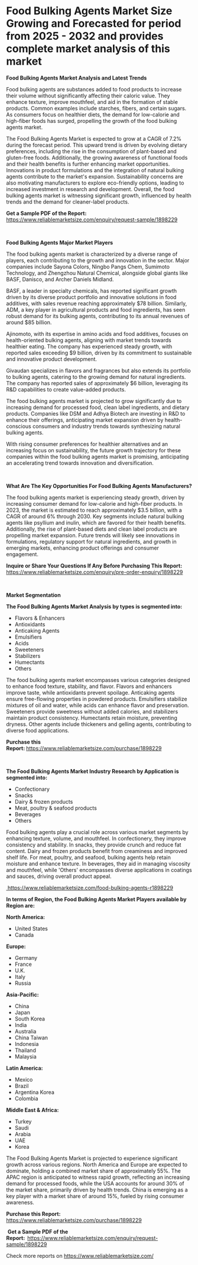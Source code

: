 <p><h1>Food Bulking Agents Market Size Growing and Forecasted for period from 2025 - 2032 and provides complete market analysis of this market</h1></p><p><strong>Food Bulking Agents Market Analysis and Latest Trends</strong></p>
<p><p>Food bulking agents are substances added to food products to increase their volume without significantly affecting their caloric value. They enhance texture, improve mouthfeel, and aid in the formation of stable products. Common examples include starches, fibers, and certain sugars. As consumers focus on healthier diets, the demand for low-calorie and high-fiber foods has surged, propelling the growth of the food bulking agents market.</p><p>The Food Bulking Agents Market is expected to grow at a CAGR of 7.2% during the forecast period. This upward trend is driven by evolving dietary preferences, including the rise in the consumption of plant-based and gluten-free foods. Additionally, the growing awareness of functional foods and their health benefits is further enhancing market opportunities. Innovations in product formulations and the integration of natural bulking agents contribute to the market's expansion. Sustainability concerns are also motivating manufacturers to explore eco-friendly options, leading to increased investment in research and development. Overall, the food bulking agents market is witnessing significant growth, influenced by health trends and the demand for cleaner-label products.</p></p>
<p><strong>Get a Sample PDF of the Report:&nbsp;</strong> <a href="https://www.reliablemarketsize.com/enquiry/request-sample/1898229?utm_campaign=1939&utm_medium=2&utm_source=Github&utm_content=ia&utm_term=14022025&utm_id=food-bulking-agents">https://www.reliablemarketsize.com/enquiry/request-sample/1898229</a></p>
<p>&nbsp;</p>
<p><strong>Food Bulking Agents Major Market Players</strong></p>
<p><p>The food bulking agents market is characterized by a diverse range of players, each contributing to the growth and innovation in the sector. Major companies include Sayona Colors, Ningbo Pangs Chem, Sumimoto Technology, and Zhengzhou Natural Chemical, alongside global giants like BASF, Danisco, and Archer Daniels Midland.</p><p>BASF, a leader in specialty chemicals, has reported significant growth driven by its diverse product portfolio and innovative solutions in food additives, with sales revenue reaching approximately $78 billion. Similarly, ADM, a key player in agricultural products and food ingredients, has seen robust demand for its bulking agents, contributing to its annual revenues of around $85 billion. </p><p>Ajinomoto, with its expertise in amino acids and food additives, focuses on health-oriented bulking agents, aligning with market trends towards healthier eating. The company has experienced steady growth, with reported sales exceeding $9 billion, driven by its commitment to sustainable and innovative product development.</p><p>Givaudan specializes in flavors and fragrances but also extends its portfolio to bulking agents, catering to the growing demand for natural ingredients. The company has reported sales of approximately $6 billion, leveraging its R&D capabilities to create value-added products.</p><p>The food bulking agents market is projected to grow significantly due to increasing demand for processed food, clean label ingredients, and dietary products. Companies like DSM and Adhya Biotech are investing in R&D to enhance their offerings, anticipating market expansion driven by health-conscious consumers and industry trends towards synthesizing natural bulking agents.</p><p>With rising consumer preferences for healthier alternatives and an increasing focus on sustainability, the future growth trajectory for these companies within the food bulking agents market is promising, anticipating an accelerating trend towards innovation and diversification.</p></p>
<p>&nbsp;</p>
<p><strong>What Are The Key Opportunities For Food Bulking Agents Manufacturers?</strong></p>
<p><p>The food bulking agents market is experiencing steady growth, driven by increasing consumer demand for low-calorie and high-fiber products. In 2023, the market is estimated to reach approximately $3.5 billion, with a CAGR of around 6% through 2030. Key segments include natural bulking agents like psyllium and inulin, which are favored for their health benefits. Additionally, the rise of plant-based diets and clean label products are propelling market expansion. Future trends will likely see innovations in formulations, regulatory support for natural ingredients, and growth in emerging markets, enhancing product offerings and consumer engagement.</p></p>
<p><strong>Inquire or Share Your Questions If Any Before Purchasing This Report:</strong> <a href="https://www.reliablemarketsize.com/enquiry/pre-order-enquiry/1898229?utm_campaign=1939&utm_medium=2&utm_source=Github&utm_content=ia&utm_term=14022025&utm_id=food-bulking-agents">https://www.reliablemarketsize.com/enquiry/pre-order-enquiry/1898229</a></p>
<p>&nbsp;</p>
<p><strong>Market Segmentation</strong></p>
<p><strong>The Food Bulking Agents Market Analysis by types is segmented into:</strong></p>
<p><ul><li>Flavors & Enhancers</li><li>Antioxidants</li><li>Anticaking Agents</li><li>Emulsifiers</li><li>Acids</li><li>Sweeteners</li><li>Stabilizers</li><li>Humectants</li><li>Others</li></ul></p>
<p><p>The food bulking agents market encompasses various categories designed to enhance food texture, stability, and flavor. Flavors and enhancers improve taste, while antioxidants prevent spoilage. Anticaking agents ensure free-flowing properties in powdered products. Emulsifiers stabilize mixtures of oil and water, while acids can enhance flavor and preservation. Sweeteners provide sweetness without added calories, and stabilizers maintain product consistency. Humectants retain moisture, preventing dryness. Other agents include thickeners and gelling agents, contributing to diverse food applications.</p></p>
<p><strong>Purchase this Report:&nbsp;</strong><a href="https://www.reliablemarketsize.com/purchase/1898229?utm_campaign=1939&utm_medium=2&utm_source=Github&utm_content=ia&utm_term=14022025&utm_id=food-bulking-agents">https://www.reliablemarketsize.com/purchase/1898229</a></p>
<p>&nbsp;</p>
<p><strong>The Food Bulking Agents Market Industry Research by Application is segmented into:</strong></p>
<p><ul><li>Confectionary</li><li>Snacks</li><li>Dairy & frozen products</li><li>Meat, poultry & seafood products</li><li>Beverages</li><li>Others</li></ul></p>
<p><p>Food bulking agents play a crucial role across various market segments by enhancing texture, volume, and mouthfeel. In confectionery, they improve consistency and stability. In snacks, they provide crunch and reduce fat content. Dairy and frozen products benefit from creaminess and improved shelf life. For meat, poultry, and seafood, bulking agents help retain moisture and enhance texture. In beverages, they aid in managing viscosity and mouthfeel, while 'Others' encompasses diverse applications in coatings and sauces, driving overall product appeal.</p></p>
<p><a href="https://www.reliablemarketsize.com/food-bulking-agents-r1898229?utm_campaign=1939&utm_medium=2&utm_source=Github&utm_content=ia&utm_term=14022025&utm_id=food-bulking-agents">&nbsp;https://www.reliablemarketsize.com/food-bulking-agents-r1898229</a></p>
<p><strong>In terms of Region, the Food Bulking Agents Market Players available by Region are:</strong></p>
<p>
    <p> <strong> North America: </strong>
        <ul>
            <li>United States</li>
            <li>Canada</li>
        </ul>
        </p> 
    <p> <strong> Europe: </strong>
        <ul>
            <li>Germany</li>
            <li>France</li>
            <li>U.K.</li>
            <li>Italy</li>
            <li>Russia</li>
        </ul>
        </p> 
    <p> <strong> Asia-Pacific: </strong>
        <ul>
            <li>China</li>
            <li>Japan</li>
            <li>South Korea</li>
            <li>India</li>
            <li>Australia</li>
            <li>China Taiwan</li>
            <li>Indonesia</li>
            <li>Thailand</li>
            <li>Malaysia</li>
        </ul>
        </p> 
    <p> <strong> Latin America: </strong>
        <ul>
            <li>Mexico</li>
            <li>Brazil</li>
            <li>Argentina Korea</li>
            <li>Colombia</li>
        </ul>
        </p> 
    <p> <strong> Middle East & Africa: </strong>
        <ul>
            <li>Turkey</li>
            <li>Saudi</li>
            <li>Arabia</li>
            <li>UAE</li>
            <li>Korea</li>
        </ul>
    </p>
    </p>
<p><p>The Food Bulking Agents Market is projected to experience significant growth across various regions. North America and Europe are expected to dominate, holding a combined market share of approximately 55%. The APAC region is anticipated to witness rapid growth, reflecting an increasing demand for processed foods, while the USA accounts for around 30% of the market share, primarily driven by health trends. China is emerging as a key player with a market share of around 15%, fueled by rising consumer awareness.</p></p>
<p><strong>Purchase this Report: </strong><a href="https://www.reliablemarketsize.com/purchase/1898229?utm_campaign=1939&utm_medium=2&utm_source=Github&utm_content=ia&utm_term=14022025&utm_id=food-bulking-agents">https://www.reliablemarketsize.com/purchase/1898229</a></p>
<p>&nbsp;<strong>Get a Sample PDF of the Report:&nbsp;&nbsp;</strong><a href="https://www.reliablemarketsize.com/enquiry/request-sample/1898229?utm_campaign=1939&utm_medium=2&utm_source=Github&utm_content=ia&utm_term=14022025&utm_id=food-bulking-agents">https://www.reliablemarketsize.com/enquiry/request-sample/1898229</a></p>
<p><strong></strong></p>
<p>Check more reports on <a href="https://www.reliablemarketsize.com/?utm_campaign=1939&utm_medium=2&utm_source=Github&utm_content=ia&utm_term=14022025&utm_id=food-bulking-agents">https://www.reliablemarketsize.com/</a></p>